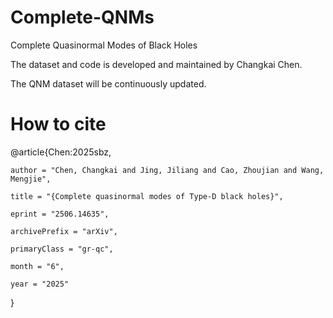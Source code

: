 # Complete-QNMs
Complete Quasinormal Modes of Black Holes 

The dataset and code is developed and maintained by Changkai Chen.

The QNM dataset will be continuously updated.


# How to cite

@article{Chen:2025sbz,

    author = "Chen, Changkai and Jing, Jiliang and Cao, Zhoujian and Wang, Mengjie",
    
    title = "{Complete quasinormal modes of Type-D black holes}",
    
    eprint = "2506.14635",
    
    archivePrefix = "arXiv",
    
    primaryClass = "gr-qc",
    
    month = "6",
    
    year = "2025"
}
